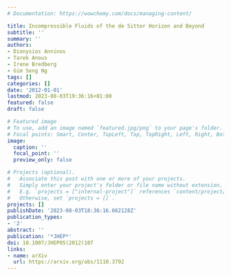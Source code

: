 ```yaml
---
# Documentation: https://wowchemy.com/docs/managing-content/

title: Incompressible Fluids of the de Sitter Horizon and Beyond
subtitle: ''
summary: ''
authors:
- Dionysios Anninos
- Tarek Anous
- Irene Bredberg
- Gim Seng Ng
tags: []
categories: []
date: '2012-01-01'
lastmod: 2023-08-03T19:36:16+01:00
featured: false
draft: false

# Featured image
# To use, add an image named `featured.jpg/png` to your page's folder.
# Focal points: Smart, Center, TopLeft, Top, TopRight, Left, Right, BottomLeft, Bottom, BottomRight.
image:
  caption: ''
  focal_point: ''
  preview_only: false

# Projects (optional).
#   Associate this post with one or more of your projects.
#   Simply enter your project's folder or file name without extension.
#   E.g. `projects = ["internal-project"]` references `content/project/deep-learning/index.md`.
#   Otherwise, set `projects = []`.
projects: []
publishDate: '2023-08-03T18:36:16.662128Z'
publication_types:
- '2'
abstract: ''
publication: '*JHEP*'
doi: 10.1007/JHEP05(2012)107
links:
- name: arXiv
  url: https://arxiv.org/abs/1110.3792
---
```

